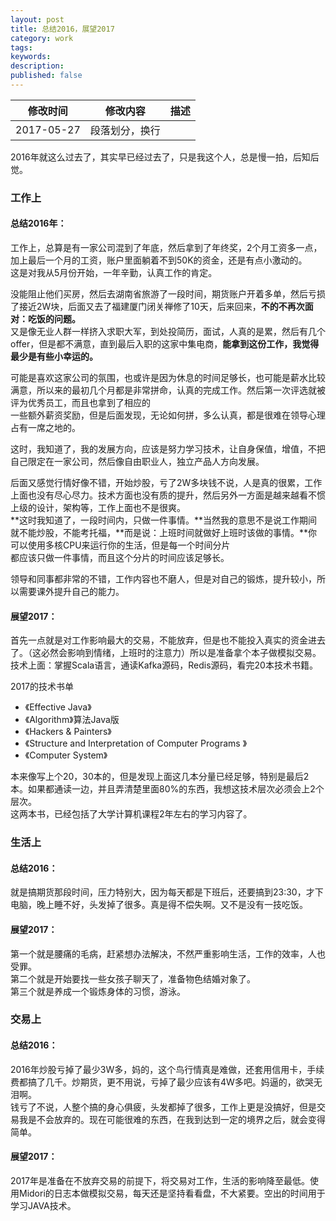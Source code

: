 ```yaml
---
layout: post
title: 总结2016，展望2017
category: work
tags: 
keywords: 
description: 
published: false
---
```


| 修改时间 |    修改内容        | 描述  |
| ------------- |:-------------:| -----:|
| 2017-05-27     | 段落划分，换行| |
2016年就这么过去了，其实早已经过去了，只是我这个人，总是慢一拍，后知后觉。

### 工作上 

#### 总结2016年：

工作上，总算是有一家公司混到了年底，然后拿到了年终奖，2个月工资多一点，加上最后一个月的工资，账户里面躺着不到50K的资金，还是有点小激动的。 <br>
这是对我从5月份开始，一年辛勤，认真工作的肯定。 <br>

没能阻止他们买房，然后去湖南省旅游了一段时间，期货账户开着多单，然后亏损了接近2W块，后面又去了福建厦门闭关禅修了10天，后来回来，**不的不再次面对：吃饭的问题。** <br>
又是像无业人群一样挤入求职大军，到处投简历，面试，人真的是累，然后有几个offer，但是都不满意，直到最后入职的这家中集电商，**能拿到这份工作，我觉得最少是有些小幸运的。** <br>

可能是喜欢这家公司的氛围，也或许是因为休息的时间足够长，也可能是薪水比较满意，所以来的最初几个月都是非常拼命，认真的完成工作。然后第一次评选就被评为优秀员工，而且也拿到了相应的<br>
一些额外薪资奖励，但是后面发现，无论如何拼，多么认真，都是很难在领导心理占有一席之地的。<br>

这时，我知道了，我的发展方向，应该是努力学习技术，让自身保值，增值，不把自己限定在一家公司，然后像自由职业人，独立产品人方向发展。<br>

后面又感觉行情好像不错，开始炒股，亏了2W多块钱不说，人是真的很累，工作上面也没有尽心尽力。技术方面也没有质的提升，然后另外一方面是越来越看不惯上级的设计，架构等，工作上面也不是很爽。<br>
**这时我知道了，一段时间内，只做一件事情。**当然我的意思不是说工作期间就不能炒股，不能考托福，**而是说：上班时间就做好上班时该做的事情。**你可以使用多核CPU来运行你的生活，但是每一个时间分片<br>
都应该只做一件事情，而且这个分片的时间应该足够长。<br>

领导和同事都非常的不错，工作内容也不磨人，但是对自己的锻炼，提升较小，所以需要课外提升自己的能力。<br>

#### 展望2017： 

首先一点就是对工作影响最大的交易，不能放弃，但是也不能投入真实的资金进去了。（这必然会影响到情绪，上班时的注意力）所以是准备拿个本子做模拟交易。<br>
技术上面：掌握Scala语言，通读Kafka源码，Redis源码，看完20本技术书籍。<br>

2017的技术书单    
* 《Effective Java》
* 《Algorithm》算法Java版
* 《Hackers & Painters》
* 《Structure and Interpretation of Computer Programs 》
* 《Computer System》

本来像写上个20，30本的，但是发现上面这几本分量已经足够，特别是最后2本。如果都通读一边，并且弄清楚里面80%的东西，我想这技术层次必须会上2个层次。<br>
这两本书，已经包括了大学计算机课程2年左右的学习内容了。<br>

### 生活上

#### 总结2016：

就是搞期货那段时间，压力特别大，因为每天都是下班后，还要搞到23:30，才下电脑，晚上睡不好，头发掉了很多。真是得不偿失啊。又不是没有一技吃饭。<br>

#### 展望2017：

第一个就是腰痛的毛病，赶紧想办法解决，不然严重影响生活，工作的效率，人也受罪。<br>
第二个就是开始要找一些女孩子聊天了，准备物色结婚对象了。<br>
第三个就是养成一个锻炼身体的习惯，游泳。<br>

### 交易上 

#### 总结2016： 

2016年炒股亏掉了最少3W多，妈的，这个鸟行情真是难做，还套用信用卡，手续费都搞了几千。炒期货，更不用说，亏掉了最少应该有4W多吧。妈逼的，欲哭无泪啊。<br>
钱亏了不说，人整个搞的身心俱疲，头发都掉了很多，工作上更是没搞好，但是交易我是不会放弃的。现在可能很难的东西，在我到达到一定的境界之后，就会变得简单。<br>


#### 展望2017： 

2017年是准备在不放弃交易的前提下，将交易对工作，生活的影响降至最低。使用Midori的日志本做模拟交易，每天还是坚持看看盘，不大紧要。空出的时间用于学习JAVA技术。

